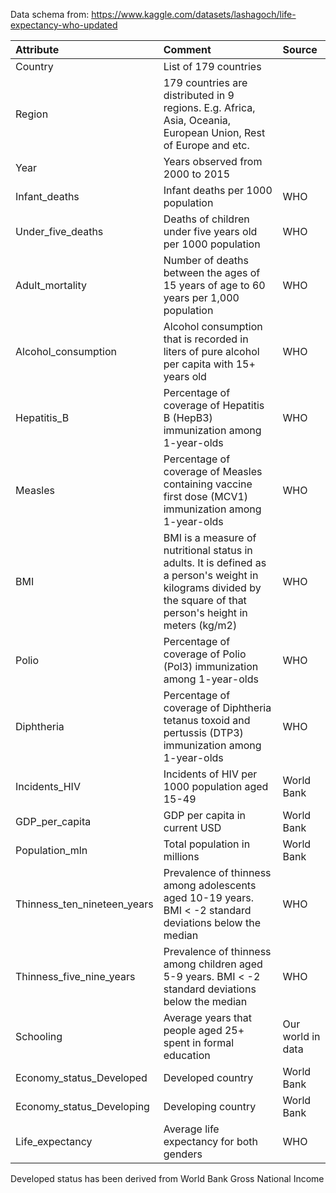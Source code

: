 Data schema from: https://www.kaggle.com/datasets/lashagoch/life-expectancy-who-updated


| Attribute                  | Comment     | Source  |
| :----                       | :----         | :-----
| Country                     | List of 179 countries  | 
| Region                      | 179 countries are distributed in 9 regions. E.g. Africa, Asia, Oceania, European Union, Rest of Europe and etc. | 
| Year                        | Years observed from 2000 to 2015    | 
|	Infant_deaths               | Infant deaths per 1000 population | WHO
|	Under_five_deaths           | Deaths of children under five years old per 1000 population | WHO
|	Adult_mortality             | Number of deaths between the ages of 15 years of age to 60 years per 1,000 population | WHO
|	Alcohol_consumption         | Alcohol consumption that is recorded in liters of pure alcohol per capita with 15+ years old | WHO
|	Hepatitis_B                 | Percentage of coverage of Hepatitis B (HepB3) immunization among 1-year-olds | WHO
|	Measles                     | Percentage of coverage of Measles containing vaccine first dose (MCV1) immunization among 1-year-olds | WHO
|	BMI                         | BMI is a measure of nutritional status in adults. It is defined as a person's weight in kilograms divided by the square of that person's height in meters (kg/m2) | WHO
|	Polio                       | Percentage of coverage of Polio (Pol3) immunization among 1-year-olds | WHO
|	Diphtheria                  | Percentage of coverage of Diphtheria tetanus toxoid and pertussis (DTP3) immunization among 1-year-olds | WHO
|	Incidents_HIV               | Incidents of HIV per 1000 population aged 15-49 | World Bank
|	GDP_per_capita              | GDP per capita in current USD | World Bank
|	Population_mln              | Total population in millions | World Bank
|	Thinness_ten_nineteen_years | Prevalence of thinness among adolescents aged 10-19 years. BMI < -2 standard deviations below the median | WHO
|	Thinness_five_nine_years    | Prevalence of thinness among children aged 5-9 years. BMI < -2 standard deviations below the median | WHO
|	Schooling                   | Average years that people aged 25+ spent in formal education | Our world in data
|	Economy_status_Developed    | Developed country | World Bank
|	Economy_status_Developing   | Developing country | World Bank
|	Life_expectancy             | Average life expectancy for both genders | WHO

Developed status has been derived from World Bank Gross National Income
